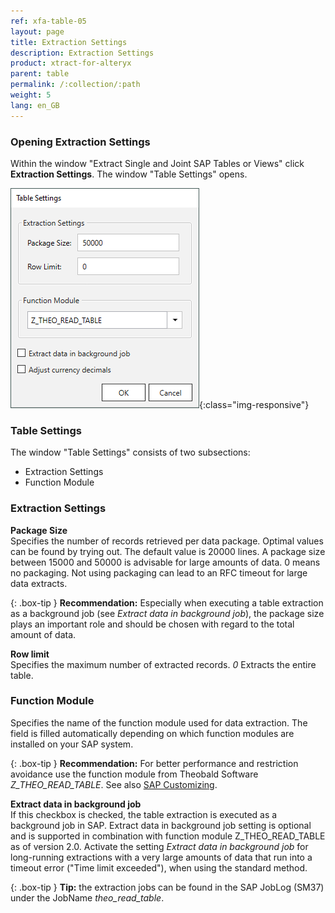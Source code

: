 ```yaml
---
ref: xfa-table-05
layout: page
title: Extraction Settings 
description: Extraction Settings
product: xtract-for-alteryx
parent: table
permalink: /:collection/:path
weight: 5
lang: en_GB
---
```


### Opening Extraction Settings
Within the window "Extract Single and Joint SAP Tables or Views" click **Extraction Settings**. The window "Table Settings" opens. 

![Extraction-Settings-01](/img/content/xu/Table-Extraction-Settings.png){:class="img-responsive"}

### Table Settings
The window "Table Settings" consists of two subsections:
- Extraction Settings
- Function Module 

### Extraction Settings

**Package Size** <br>
Specifies the number of records retrieved per data package. Optimal values can be found by trying out. The default value is 20000 lines. 
A package size between 15000 and 50000 is advisable for large amounts of data. 
0 means no packaging. Not using packaging can lead to an RFC timeout for large data extracts.

{: .box-tip }
**Recommendation:** Especially when executing a table extraction as a background job (see *Extract data in background job*), the package size plays an important role and should be chosen with regard to the total amount of data. 

**Row limit** <br>
Specifies the maximum number of extracted records. *0* Extracts the entire table.

### Function Module
Specifies the name of the function module used for data extraction. The field is filled automatically depending on which function modules are installed on your SAP system.

{: .box-tip }
**Recommendation:** For better performance and restriction avoidance use the function module from Theobald Software *Z_THEO_READ_TABLE*. See also [SAP Customizing](../sap-customizing). 


**Extract data in background job** <br>
If this checkbox is checked, the table extraction is executed as a background job in SAP. Extract data in background job setting is optional and is supported in combination with function module Z_THEO_READ_TABLE as of version 2.0.
Activate the setting *Extract data in background job*  for long-running extractions with a very large amounts of data that run into a timeout error ("Time limit exceeded"), when using the standard method. <br>

{: .box-tip }
**Tip:** the extraction jobs can be found in the SAP JobLog (SM37) under the JobName *theo_read_table*.
